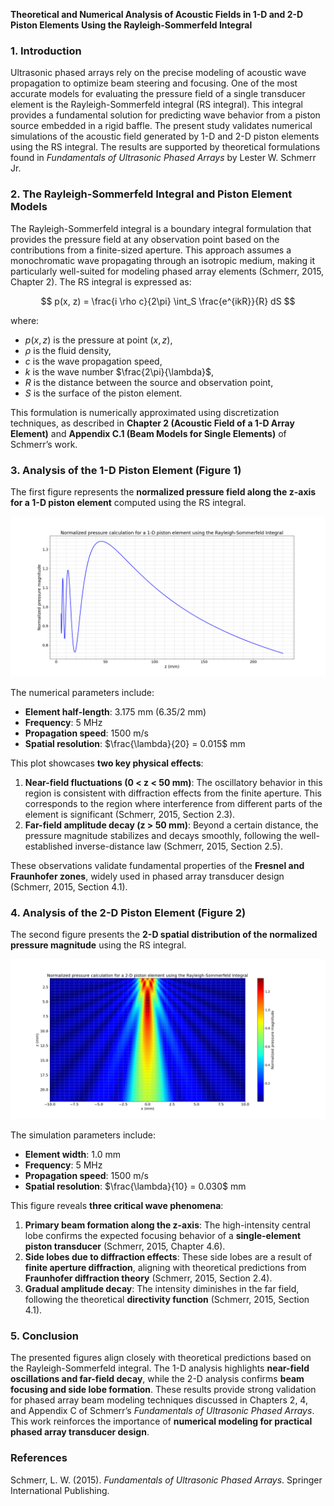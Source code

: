 **Theoretical and Numerical Analysis of Acoustic Fields in 1-D and 2-D Piston Elements Using the Rayleigh-Sommerfeld Integral**

### 1. Introduction
Ultrasonic phased arrays rely on the precise modeling of acoustic wave propagation to optimize beam steering and focusing. One of the most accurate models for evaluating the pressure field of a single transducer element is the Rayleigh-Sommerfeld integral (RS integral). This integral provides a fundamental solution for predicting wave behavior from a piston source embedded in a rigid baffle. The present study validates numerical simulations of the acoustic field generated by 1-D and 2-D piston elements using the RS integral. The results are supported by theoretical formulations found in *Fundamentals of Ultrasonic Phased Arrays* by Lester W. Schmerr Jr.

### 2. The Rayleigh-Sommerfeld Integral and Piston Element Models
The Rayleigh-Sommerfeld integral is a boundary integral formulation that provides the pressure field at any observation point based on the contributions from a finite-sized aperture. This approach assumes a monochromatic wave propagating through an isotropic medium, making it particularly well-suited for modeling phased array elements (Schmerr, 2015, Chapter 2). The RS integral is expressed as:

$$
    p(x, z) = \frac{i \rho c}{2\pi} \int_S \frac{e^{ikR}}{R} dS
$$

where:
- $p(x, z)$ is the pressure at point $(x, z)$,
- $\rho$ is the fluid density,
- $c$ is the wave propagation speed,
- $k$ is the wave number $\frac{2\pi}{\lambda}$,
- $R$ is the distance between the source and observation point,
- $S$ is the surface of the piston element.

This formulation is numerically approximated using discretization techniques, as described in **Chapter 2 (Acoustic Field of a 1-D Array Element)** and **Appendix C.1 (Beam Models for Single Elements)** of Schmerr’s work.

### 3. Analysis of the 1-D Piston Element (Figure 1)
The first figure represents the **normalized pressure field along the z-axis for a 1-D piston element** computed using the RS integral. 

![Figure 1: Normalized pressure calculation for a 1-D piston element using the Rayleigh-Sommerfeld Integral](../../examples/figures/Rayleigh-Sommerfeld_Integral_1-D_piston.png)

The numerical parameters include:
- **Element half-length**: 3.175 mm (6.35/2 mm)
- **Frequency**: 5 MHz
- **Propagation speed**: 1500 m/s
- **Spatial resolution**: $\frac{\lambda}{20} = 0.015$ mm

This plot showcases **two key physical effects**:
1. **Near-field fluctuations (0 < z < 50 mm)**: The oscillatory behavior in this region is consistent with diffraction effects from the finite aperture. This corresponds to the region where interference from different parts of the element is significant (Schmerr, 2015, Section 2.3).
2. **Far-field amplitude decay (z > 50 mm)**: Beyond a certain distance, the pressure magnitude stabilizes and decays smoothly, following the well-established inverse-distance law (Schmerr, 2015, Section 2.5).

These observations validate fundamental properties of the **Fresnel and Fraunhofer zones**, widely used in phased array transducer design (Schmerr, 2015, Section 4.1).

### 4. Analysis of the 2-D Piston Element (Figure 2)
The second figure presents the **2-D spatial distribution of the normalized pressure magnitude** using the RS integral.

![Figure 2: Normalized pressure calculation for a 2-D piston element using the Rayleigh-Sommerfeld Integral](../../examples/figures/Rayleigh-Sommerfeld_Integral_2-D_piston.png)

The simulation parameters include:
- **Element width**: 1.0 mm
- **Frequency**: 5 MHz
- **Propagation speed**: 1500 m/s
- **Spatial resolution**: $\frac{\lambda}{10} = 0.030$ mm

This figure reveals **three critical wave phenomena**:
1. **Primary beam formation along the z-axis**: The high-intensity central lobe confirms the expected focusing behavior of a **single-element piston transducer** (Schmerr, 2015, Chapter 4.6).
2. **Side lobes due to diffraction effects**: These side lobes are a result of **finite aperture diffraction**, aligning with theoretical predictions from **Fraunhofer diffraction theory** (Schmerr, 2015, Section 2.4).
3. **Gradual amplitude decay**: The intensity diminishes in the far field, following the theoretical **directivity function** (Schmerr, 2015, Section 4.1).

### 5. Conclusion
The presented figures align closely with theoretical predictions based on the Rayleigh-Sommerfeld integral. The 1-D analysis highlights **near-field oscillations and far-field decay**, while the 2-D analysis confirms **beam focusing and side lobe formation**. These results provide strong validation for phased array beam modeling techniques discussed in Chapters 2, 4, and Appendix C of Schmerr’s *Fundamentals of Ultrasonic Phased Arrays*. This work reinforces the importance of **numerical modeling for practical phased array transducer design**.

### References
Schmerr, L. W. (2015). *Fundamentals of Ultrasonic Phased Arrays*. Springer International Publishing.


